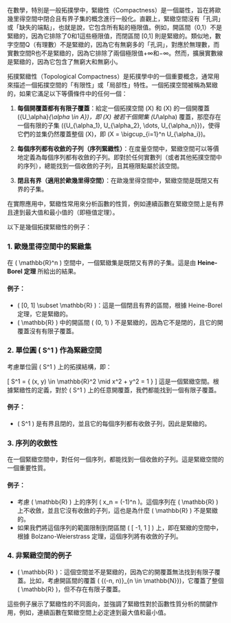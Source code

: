在數學，特別是一般拓撲學中，緊緻性（Compactness）是一個屬性，旨在將歐幾里得空間中閉合且有界子集的概念進行一般化。直觀上，緊緻空間沒有「孔洞」或「缺失的端點」，也就是說，它包含所有點的極限值。例如，開區間（0,1）不是緊緻的，因為它排除了0和1這些極限值，而閉區間 [0,1] 則是緊緻的。類似地，數字空間Q（有理數）不是緊緻的，因為它有無窮多的「孔洞」，對應於無理數，而實數空間R也不是緊緻的，因為它排除了兩個極限值+∞和−∞。然而，擴展實數線是緊緻的，因為它包含了無窮大和無窮小。

拓撲緊緻性（Topological Compactness）是拓撲學中的一個重要概念，通常用來描述一個拓撲空間的「有限性」或「局部性」特性。一個拓撲空間被稱為緊緻的，如果它滿足以下等價條件中的任何一個：

1. **每個開覆蓋都有有限子覆蓋**：給定一個拓撲空間 \(X\) 和 \(X\) 的一個開覆蓋 \(\{U_\alpha\}_{\alpha \in A}\)，即 \(X\) 被若干個開集 \(U_\alpha\) 覆蓋，那麼存在一個有限的子集 \(\{U_{\alpha_1}, U_{\alpha_2}, \dots, U_{\alpha_n}\}\)，使得它們的並集仍然覆蓋整個 \(X\)，即 \(X = \bigcup_{i=1}^n U_{\alpha_i}\)。

2. **每個序列都有收斂的子列（序列緊緻性）**：在度量空間中，緊緻空間可以等價地定義為每個序列都有收斂的子列。即對於任何實數列（或者其他拓撲空間中的序列），總能找到一個收斂的子列，且其極限點屬於該空間。

3. **閉且有界（適用於歐幾里得空間）**：在歐幾里得空間中，緊緻空間是既閉又有界的子集。

在實際應用中，緊緻性常用來分析函數的性質，例如連續函數在緊緻空間上是有界且達到最大值和最小值的（即極值定理）。

以下是幾個拓撲緊緻性的例子：

### 1. **歐幾里得空間中的緊緻集**  
在 \( \mathbb{R}^n \) 空間中，一個緊緻集是既閉又有界的子集。這是由 **Heine-Borel 定理** 所給出的結果。

#### 例子：
- \( [0, 1] \subset \mathbb{R} \)：這是一個閉且有界的區間，根據 Heine-Borel 定理，它是緊緻的。
- \( \mathbb{R} \) 中的開區間 \( (0, 1) \) 不是緊緻的，因為它不是閉的，且它的開覆蓋沒有有限子覆蓋。

### 2. **單位圓 \( S^1 \) 作為緊緻空間**
考慮單位圓 \( S^1 \) 上的拓撲結構，即：

\[ S^1 = \{ (x, y) \in \mathbb{R}^2 \mid x^2 + y^2 = 1 \} \]
這是一個緊緻空間。根據緊緻性的定義，對於 \( S^1 \) 上的任意開覆蓋，我們都能找到一個有限子覆蓋。

#### 例子：
- \( S^1 \) 是有界且閉的，並且它的每個序列都有收斂子列，因此是緊緻的。

### 3. **序列的收斂性**
在一個緊緻空間中，對任何一個序列，都能找到一個收斂的子列。這是緊緻空間的一個重要性質。

#### 例子：
- 考慮 \( \mathbb{R} \) 上的序列 \( x_n = (-1)^n \)。這個序列在 \( \mathbb{R} \) 上不收斂，並且它沒有收斂的子列，這也是為什麼 \( \mathbb{R} \) 不是緊緻的。
- 如果我們將這個序列的範圍限制到閉區間 \( [ -1, 1 ] \) 上，即在緊緻的空間中，根據 Bolzano-Weierstrass 定理，這個序列將有收斂的子列。

### 4. **非緊緻空間的例子**
- \( \mathbb{R} \)：這個空間並不是緊緻的，因為它的開覆蓋無法找到有限子覆蓋。比如，考慮開區間的覆蓋 \( \{(-n, n)\}_{n \in \mathbb{N}}\)，它覆蓋了整個 \( \mathbb{R} \)，但不存在有限子覆蓋。

這些例子展示了緊緻性的不同面向，並強調了緊緻性對於函數性質分析的關鍵作用，例如，連續函數在緊緻空間上必定達到最大值和最小值。

